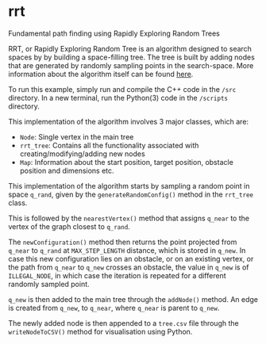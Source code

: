 # rrt
Fundamental path finding using Rapidly Exploring Random Trees

RRT, or Rapidly Exploring Random Tree is an algorithm designed to search spaces by by building a space-filling tree. The tree is built by adding nodes that are generated by randomly sampling points in the search-space. More information about the algorithm itself can be found [here](https://en.wikipedia.org/wiki/Rapidly-exploring_random_tree).

To run this example, simply run and compile the C++ code in the `/src` directory. In a new terminal, run the Python(3) code in the `/scripts` directory.

This implementation of the algorithm involves 3 major classes, which are:
- `Node`: Single vertex in the main tree
- `rrt_tree`: Contains all the functionality associated with creating/modifying/adding new nodes
- `Map`: Information about the start position, target position, obstacle position and dimensions etc.

This implementation of the algorithm starts by sampling a random point in space `q_rand`, given by the `generateRandomConfig()` method in the `rrt_tree` class.

This is followed by the `nearestVertex()` method that assigns `q_near` to the vertex of the graph closest to `q_rand`.

The `newConfiguration()` method then returns the point projected from `q_near` to `q_rand` at `MAX_STEP_LENGTH` distance, which is stored in `q_new`. In case this new configuration lies on an obstacle, or on an existing vertex, or the path from `q_near` to `q_new` crosses an obstacle, the value in `q_new` is of `ILLEGAL_NODE`, in which case the iteration is repeated for a different randomly sampled point.

`q_new` is then added to the main tree through the `addNode()` method. An edge is created from `q_new`, to `q_near`, where `q_near` is parent to `q_new`.

The newly added node is then appended to a `tree.csv` file through the `writeNodeToCSV()` method for visualisation using Python.
